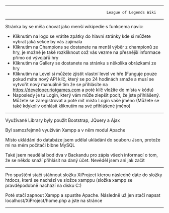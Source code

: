 -------------------------------------------------------------------------------------------------------------------------------------------

                                                 League of Legends Wiki

-------------------------------------------------------------------------------------------------------------------------------------------

Stránka by se měla chovat jako menší wikipedie s funkcema navíc:

- Kliknutím na logo se vrátíte zpátky do hlavní stránky kde si můžete vybrat jaká sekce by vás zajímala
- Kliknutím na Champions se dostanete na menší výběr z championů ze hry, je možné je také rozkliknout což 
  vás vezme na přesnější informace přímo od vývojářů hry
- Kliknutím na Gallery se dostanete na stránku s několika obrázkami ze hry
- Kliknutím na Level si můžete zjistit vlastní level ve hře (Funguje pouze pokud máte nový API klíč, který se po 24 hodinách 
  smaže a musí se vytvořit nový manuálně tím že se přihlásíte na https://developer.riotgames.com a poté klíč vložíte do místa v kódu)
- Naposledy je tu Login, který vám může zlepšit pocit, že jste přihlášený. Můžete se zaregistrovat a poté mít místo Login vaše jméno
  (Můžete se také kdykoliv odhlásit kliknutím na své přihlášené jméno)
  
-------------------------------------------------------------------------------------------------------------------------------------------

Využívané Library byly použit Bootstrap, JQuery a Ajax

Byl samozřejmně využíván Xampp a v něm modul Apache

Místo ukládání do databáze jsem udělal ukládání do souboru Json, protože mi na mém počítači blbne MySQL

Také jsem neudělal bod dva v Backandu pro zápis všech informací o tom, že se někdo snaží přihlásit na daný účet. Nevěděl jsem ani jak začít

-------------------------------------------------------------------------------------------------------------------------------------------

Pro spuštění stačí stáhnout složku XiProject kterou následně dáte do složky htdocs, která se nachází ve složce xamppu
(složka xampp se pravděpodobně nachází na disku C:)

Poté stačí zapnout Xampp a spustíte Apache. Následně už jen stačí napsat localhost/XiProject/home.php a jste na stránce

-------------------------------------------------------------------------------------------------------------------------------------------

